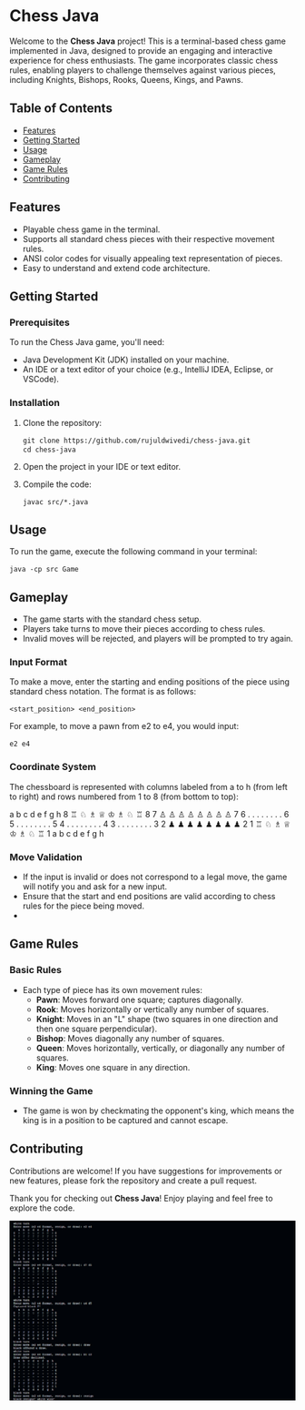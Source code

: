 # Chess Java

Welcome to the **Chess Java** project! This is a terminal-based chess game implemented in Java, designed to provide an engaging and interactive experience for chess enthusiasts. The game incorporates classic chess rules, enabling players to challenge themselves against various pieces, including Knights, Bishops, Rooks, Queens, Kings, and Pawns.

## Table of Contents

- [Features](#features)
- [Getting Started](#getting-started)
- [Usage](#usage)
- [Gameplay](#gameplay)
- [Game Rules](#game-rules)
- [Contributing](#contributing)

## Features

- Playable chess game in the terminal.
- Supports all standard chess pieces with their respective movement rules.
- ANSI color codes for visually appealing text representation of pieces.
- Easy to understand and extend code architecture.

## Getting Started

### Prerequisites

To run the Chess Java game, you'll need:

- Java Development Kit (JDK) installed on your machine.
- An IDE or a text editor of your choice (e.g., IntelliJ IDEA, Eclipse, or VSCode).

### Installation

1. Clone the repository:

   ```
   git clone https://github.com/rujuldwivedi/chess-java.git
   cd chess-java
   ```

2. Open the project in your IDE or text editor.

3. Compile the code:

   ```
   javac src/*.java
   ```

## Usage

To run the game, execute the following command in your terminal:

```
java -cp src Game
```

## Gameplay

- The game starts with the standard chess setup.
- Players take turns to move their pieces according to chess rules.
- Invalid moves will be rejected, and players will be prompted to try again.

### Input Format 

To make a move, enter the starting and ending positions of the piece using standard chess notation. The format is as follows:

```
<start_position> <end_position>
```

For example, to move a pawn from e2 to e4, you would input:

``` 
e2 e4
```

### Coordinate System

The chessboard is represented with columns labeled from a to h (from left to right) and rows numbered from 1 to 8 (from bottom to top):

  a  b  c  d  e  f  g  h
8 ♖ ♘ ♗ ♕ ♔ ♗ ♘ ♖ 8
7 ♙ ♙ ♙ ♙ ♙ ♙ ♙ ♙ 7
6 .  .  .  .  .  .  .  . 6
5 .  .  .  .  .  .  .  . 5
4 .  .  .  .  .  .  .  . 4
3 .  .  .  .  .  .  .  . 3
2 ♟ ♟ ♟ ♟ ♟ ♟ ♟ ♟ 2
1 ♖ ♘ ♗ ♕ ♔ ♗ ♘ ♖ 1
  a  b  c  d  e  f  g  h


### Move Validation

- If the input is invalid or does not correspond to a legal move, the game will notify you and ask for a new input.
- Ensure that the start and end positions are valid according to chess rules for the piece being moved.
- 

## Game Rules

### Basic Rules

- Each type of piece has its own movement rules:
  - **Pawn**: Moves forward one square; captures diagonally.
  - **Rook**: Moves horizontally or vertically any number of squares.
  - **Knight**: Moves in an "L" shape (two squares in one direction and then one square perpendicular).
  - **Bishop**: Moves diagonally any number of squares.
  - **Queen**: Moves horizontally, vertically, or diagonally any number of squares.
  - **King**: Moves one square in any direction.

### Winning the Game

- The game is won by checkmating the opponent's king, which means the king is in a position to be captured and cannot escape.

## Contributing

Contributions are welcome! If you have suggestions for improvements or new features, please fork the repository and create a pull request.

Thank you for checking out **Chess Java**! Enjoy playing and feel free to explore the code.

![Game Result](Game.png)

